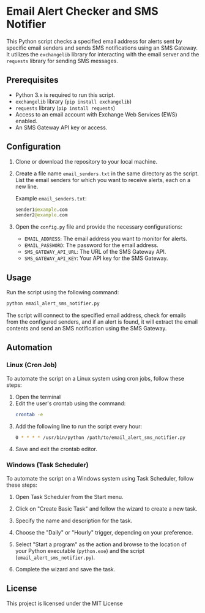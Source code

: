 # Email Alert Checker and SMS Notifier

This Python script checks a specified email address for alerts sent by specific email senders and sends SMS notifications using an SMS Gateway. It utilizes the `exchangelib` library for interacting with the email server and the `requests` library for sending SMS messages.

## Prerequisites

- Python 3.x is required to run this script.
- `exchangelib` library (`pip install exchangelib`)
- `requests` library (`pip install requests`)
- Access to an email account with Exchange Web Services (EWS) enabled.
- An SMS Gateway API key or access.

## Configuration
1. Clone or download the repository to your local machine.

2. Create a file name `email_senders.txt` in the same directory as the script. List the email senders for which you want to receive alerts, each on a new line.

    Example `email_senders.txt`:
    ```graphql
    sender1@example.com
    sender2@example.com
    ```
3. Open the `config.py` file and provide the necessary configurations:
   
    * `EMAIL_ADDRESS`: The email address you want to monitor for alerts. 
    * `EMAIL_PASSWORD`: The password for the email address.
    * `SMS_GATEWAY_API_URL`: The URL of the SMS Gateway API.
    * `SMS_GATEWAY_API_KEY`: Your API key for the SMS Gateway.

## Usage
Run the script using the following command:
```bash
python email_alert_sms_notifier.py
```
The script will connect to the specified email address, check for emails from the configured senders, and if an alert is found, it will extract the email contents and send an SMS notification using the SMS Gateway.

## Automation
### Linux (Cron Job)
To automate the script on a Linux system using cron jobs, follow these steps:

1. Open the terminal
2. Edit the user's crontab using the command:
    ```bash
    crontab -e
    ```
3. Add the following line to run the script every hour:
    ```bash
    0 * * * * /usr/bin/python /path/to/email_alert_sms_notifier.py
    ```
4. Save and exit the crontab editor.

### Windows (Task Scheduler)
To automate the script on a Windows system using Task Scheduler, follow these steps:

1. Open Task Scheduler from the Start menu.

2. Click on "Create Basic Task" and follow the wizard to create a new task.

3. Specify the name and description for the task.

4. Choose the "Daily" or "Hourly" trigger, depending on your preference.

5. Select "Start a program" as the action and browse to the location of your Python executable (`python.exe`) and the script (`email_alert_sms_notifier.py`).

6. Complete the wizard and save the task.

## License
This project is licensed under the MIT License